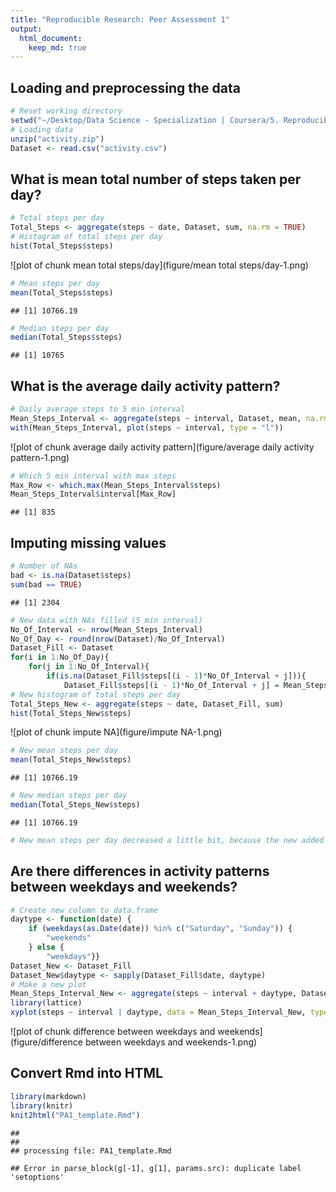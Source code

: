 ```yaml
---
title: "Reproducible Research: Peer Assessment 1"
output: 
  html_document:
    keep_md: true
---
```



## Loading and preprocessing the data

```r
# Reset working directory
setwd("~/Desktop/Data Science - Specialization | Coursera/5. Reproducible Research/Peer Assignments/RepData_PeerAssessment1")
# Loading data
unzip("activity.zip")
Dataset <- read.csv("activity.csv")
```


## What is mean total number of steps taken per day?

```r
# Total steps per day
Total_Steps <- aggregate(steps ~ date, Dataset, sum, na.rm = TRUE)
# Histogram of total steps per day
hist(Total_Steps$steps)
```

![plot of chunk mean total steps/day](figure/mean total steps/day-1.png) 

```r
# Mean steps per day
mean(Total_Steps$steps)
```

```
## [1] 10766.19
```

```r
# Median steps per day
median(Total_Steps$steps)
```

```
## [1] 10765
```


## What is the average daily activity pattern?

```r
# Daily average steps to 5 min interval
Mean_Steps_Interval <- aggregate(steps ~ interval, Dataset, mean, na.rm = TRUE)
with(Mean_Steps_Interval, plot(steps ~ interval, type = "l"))
```

![plot of chunk average daily activity pattern](figure/average daily activity pattern-1.png) 

```r
# Which 5 min interval with max steps
Max_Row <- which.max(Mean_Steps_Interval$steps)
Mean_Steps_Interval$interval[Max_Row]
```

```
## [1] 835
```


## Imputing missing values

```r
# Number of NAs
bad <- is.na(Dataset$steps)
sum(bad == TRUE)
```

```
## [1] 2304
```

```r
# New data with NAs filled (5 min interval)
No_Of_Interval <- nrow(Mean_Steps_Interval)
No_Of_Day <- round(nrow(Dataset)/No_Of_Interval)
Dataset_Fill <- Dataset
for(i in 1:No_Of_Day){
    for(j in 1:No_Of_Interval){
        if(is.na(Dataset_Fill$steps[(i - 1)*No_Of_Interval + j])){
            Dataset_Fill$steps[(i - 1)*No_Of_Interval + j] = Mean_Steps_Interval$steps[j]}}}
# New histogram of total steps per day
Total_Steps_New <- aggregate(steps ~ date, Dataset_Fill, sum)
hist(Total_Steps_New$steps)
```

![plot of chunk impute NA](figure/impute NA-1.png) 

```r
# New mean steps per day
mean(Total_Steps_New$steps)
```

```
## [1] 10766.19
```

```r
# New median steps per day
median(Total_Steps_New$steps)
```

```
## [1] 10766.19
```

```r
# New mean steps per day decreased a little bit, because the new added mean 5-minutes interval, which are to replace the missing values, are values smaller than the mean steps. This indicates that smaller values are more difficult to be detected, so that they are more likely to form missing values. Imputing missing data makes the estimates more close to the real situation, in which smaller values are less likely to be detected.
```


## Are there differences in activity patterns between weekdays and weekends?

```r
# Create new column to data.frame
daytype <- function(date) {
    if (weekdays(as.Date(date)) %in% c("Saturday", "Sunday")) {
        "weekends"
    } else {
        "weekdays"}}
Dataset_New <- Dataset_Fill
Dataset_New$daytype <- sapply(Dataset_Fill$date, daytype)
# Make a new plot
Mean_Steps_Interval_New <- aggregate(steps ~ interval + daytype, Dataset_New, mean)
library(lattice)
xyplot(steps ~ interval | daytype, data = Mean_Steps_Interval_New, type = "l", layout = c(1, 2)) 
```

![plot of chunk difference between weekdays and weekends](figure/difference between weekdays and weekends-1.png) 


## Convert Rmd into HTML

```r
library(markdown)
library(knitr)
knit2html("PA1_template.Rmd")
```

```
## 
## 
## processing file: PA1_template.Rmd
```

```
## Error in parse_block(g[-1], g[1], params.src): duplicate label 'setoptions'
```
